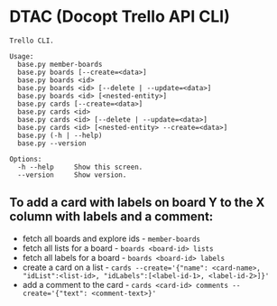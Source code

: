 # DTAC (Docopt Trello API CLI)
```
Trello CLI.

Usage:
  base.py member-boards
  base.py boards [--create=<data>]
  base.py boards <id>
  base.py boards <id> [--delete | --update=<data>]
  base.py boards <id> [<nested-entity>]
  base.py cards [--create=<data>]
  base.py cards <id>
  base.py cards <id> [--delete | --update=<data>]
  base.py cards <id> [<nested-entity> --create=<data>]
  base.py (-h | --help)
  base.py --version

Options:
  -h --help     Show this screen.
  --version     Show version.

```

## To add a card with labels on board Y to the X column with labels and a comment:
- fetch all boards and explore ids - `member-boards`
- fetch all lists for a board - `boards <board-id> lists`
- fetch all labels for a board - `boards <board-id> labels`
- create a card on a list - `cards --create='{"name": <card-name>, "idList":<list-id>, "idLabels":[<label-id-1>, <label-id-2>]}'`
- add a comment to the card - `cards <card-id> comments --create='{"text": <comment-text>}'`
